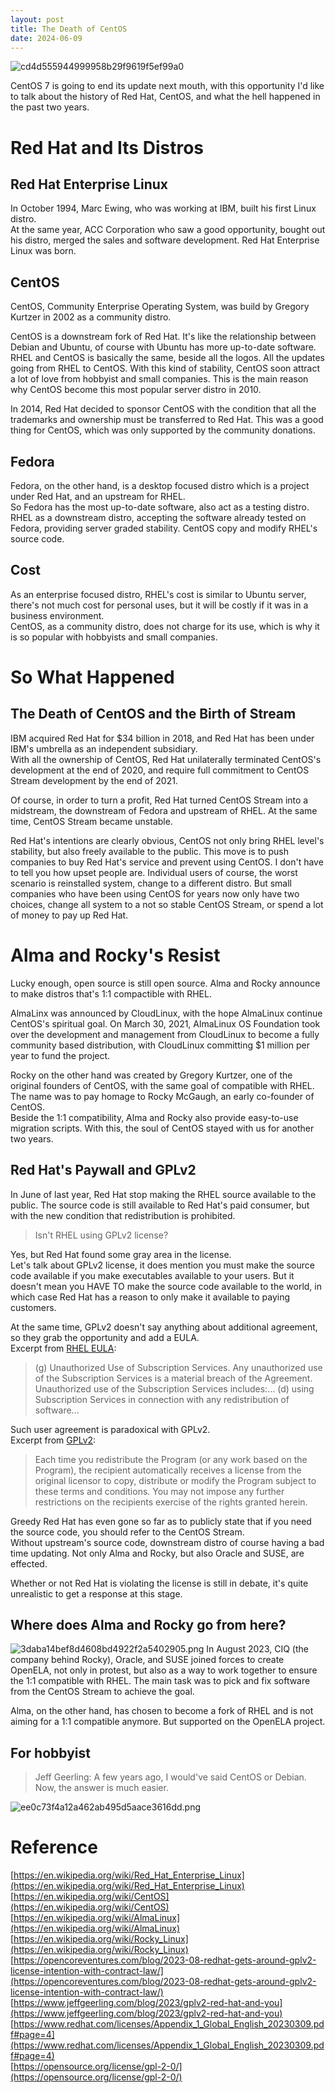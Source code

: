 ```yaml
---
layout: post
title: The Death of CentOS
date: 2024-06-09
---
```

![cd4d555944999958b29f9619f5ef99a0](/assets/img/2024-06-09-the-death-of-centos/cd4d555944999958b29f9619f5ef99a0.webp)

CentOS 7 is going to end its update next mouth, with this opportunity I'd like to talk about the history of Red Hat, CentOS, and what the hell happened in the past two years.

# Red Hat and Its Distros
## Red Hat Enterprise Linux
In October 1994, Marc Ewing, who was working at IBM, built his first Linux distro.  
At the same year, ACC Corporation who saw a good opportunity, bought out his distro, merged the sales and software development. Red Hat Enterprise Linux was born.

## CentOS
CentOS, Community Enterprise Operating System, was build by Gregory Kurtzer in 2002 as a community distro.

CentOS is a downstream fork of Red Hat. It's like the relationship between Debian and Ubuntu, of course with Ubuntu has more up-to-date software. RHEL and CentOS is basically the same, beside all the logos. All the updates going from RHEL to CentOS. With this kind of stability, CentOS soon attract a lot of love from hobbyist and small companies. This is the main reason why CentOS become this most popular server distro in 2010.

In 2014, Red Hat decided to sponsor CentOS with the condition that all the trademarks and ownership must be transferred to Red Hat. This was a good thing for CentOS, which was only supported by the community donations.

## Fedora
Fedora, on the other hand, is a desktop focused distro which is a project under Red Hat, and an upstream for RHEL.  
So Fedora has the most up-to-date software, also act as a testing distro.  
RHEL as a downstream distro, accepting the software already tested on Fedora, providing server graded stability. CentOS copy and modify RHEL's source code.

## Cost
As an enterprise focused distro, RHEL's cost is similar to Ubuntu server, there's not much cost for personal uses, but it will be costly if it was in a business environment.  
CentOS, as a community distro, does not charge for its use, which is why it is so popular with hobbyists and small companies.

# So What Happened
## The Death of CentOS and the Birth of Stream
IBM acquired Red Hat for $34 billion in 2018, and Red Hat has been under IBM's umbrella as an independent subsidiary.  
With all the ownership of CentOS, Red Hat unilaterally terminated CentOS's development at the end of 2020, and require full commitment to CentOS Stream development by the end of 2021.

Of course, in order to turn a profit, Red Hat turned CentOS Stream into a midstream, the downstream of Fedora and upstream of RHEL. At the same time, CentOS Stream became unstable.

Red Hat's intentions are clearly obvious, CentOS not only bring RHEL level's stability, but also freely available to the public. This move is to push companies to buy Red Hat's service and prevent using CentOS. I don't have to tell you how upset people are. Individual users of course, the worst scenario is reinstalled system, change to a different distro. But small companies who have been using CentOS for years now only have two choices, change all system to a not so stable CentOS Stream, or spend a lot of money to pay up Red Hat.

# Alma and Rocky's Resist
Lucky enough, open source is still open source. Alma and Rocky announce to make distros that's 1:1 compactible with RHEL.

AlmaLinx was announced by CloudLinux, with the hope AlmaLinux continue CentOS's spiritual goal. On March 30, 2021, AlmaLinux OS Foundation took over the development and management from CloudLinux to become a fully community based distribution, with CloudLinux committing $1 million per year to fund the project.

Rocky on the other hand was created by Gregory Kurtzer, one of the original founders of CentOS, with the same goal of compatible with RHEL. The name was to pay homage to Rocky McGaugh, an early co-founder of CentOS.  
Beside the 1:1 compatibility, Alma and Rocky also provide easy-to-use migration scripts. With this, the soul of CentOS stayed with us for another two years.

## Red Hat's Paywall and GPLv2
In June of last year, Red Hat stop making the RHEL source available to the public. The source code is still available to Red Hat's paid consumer, but with the new condition that redistribution is prohibited. 
> Isn't RHEL using GPLv2 license?

Yes, but Red Hat found some gray area in the license.  
Let's talk about GPLv2 license, it does mention you must make the source code available if you make executables available to your users. But it doesn't mean you HAVE TO make the source code available to the world, in which case Red Hat has a reason to only make it available to paying customers.

At the same time, GPLv2 doesn't say anything about additional agreement, so they grab the opportunity and add a EULA.  
Excerpt from [RHEL EULA](https://www.redhat.com/licenses/Appendix_1_Global_English_20230309.pdf#page=4):
> (g) Unauthorized Use of Subscription Services. Any unauthorized use of the Subscription Services is a material breach of the Agreement. Unauthorized use of the Subscription Services includes:… (d) using Subscription Services in connection with any redistribution of software…

Such user agreement is paradoxical with GPLv2.  
Excerpt from [GPLv2](https://opensource.org/license/gpl-2-0/):
> Each time you redistribute the Program (or any work based on the Program), the recipient automatically receives a license from the original licensor to copy, distribute or modify the Program subject to these terms and conditions. You may not impose any further restrictions on the recipients exercise of the rights granted herein.

Greedy Red Hat has even gone so far as to publicly state that if you need the source code, you should refer to the CentOS Stream.  
Without upstream's source code, downstream distro of course having a bad time updating. Not only Alma and Rocky, but also Oracle and SUSE, are effected.

Whether or not Red Hat is violating the license is still in debate, it's quite unrealistic to get a response at this stage.

## Where does Alma and Rocky go from here?
![3daba14bef8d4608bd4922f2a5402905.png](/assets/img/2024-06-09-the-death-of-centos/3daba14bef8d4608bd4922f2a5402905.webp)
In August 2023, CIQ (the company behind Rocky), Oracle, and SUSE joined forces to create OpenELA, not only in protest, but also as a way to work together to ensure the 1:1 compatible with RHEL. The main task was to pick and fix software from the CentOS Stream to achieve the goal.

Alma, on the other hand, has chosen to become a fork of RHEL and is not aiming for a 1:1 compatible anymore. But supported on the OpenELA project.

## For hobbyist
> Jeff Geerling: A few years ago, I would've said CentOS or Debian. Now, the answer is much easier.

![ee0c73f4a12a462ab495d5aace3616dd.png](/assets/img/2024-06-09-the-death-of-centos/ee0c73f4a12a462ab495d5aace3616dd.webp)

# Reference
[https://en.wikipedia.org/wiki/Red_Hat_Enterprise_Linux](https://en.wikipedia.org/wiki/Red_Hat_Enterprise_Linux)  
[https://en.wikipedia.org/wiki/CentOS](https://en.wikipedia.org/wiki/CentOS)  
[https://en.wikipedia.org/wiki/AlmaLinux](https://en.wikipedia.org/wiki/AlmaLinux)  
[https://en.wikipedia.org/wiki/Rocky_Linux](https://en.wikipedia.org/wiki/Rocky_Linux)  
[https://opencoreventures.com/blog/2023-08-redhat-gets-around-gplv2-license-intention-with-contract-law/](https://opencoreventures.com/blog/2023-08-redhat-gets-around-gplv2-license-intention-with-contract-law/)  
[https://www.jeffgeerling.com/blog/2023/gplv2-red-hat-and-you](https://www.jeffgeerling.com/blog/2023/gplv2-red-hat-and-you)  
[https://www.redhat.com/licenses/Appendix_1_Global_English_20230309.pdf#page=4](https://www.redhat.com/licenses/Appendix_1_Global_English_20230309.pdf#page=4)  
[https://opensource.org/license/gpl-2-0/](https://opensource.org/license/gpl-2-0/)
